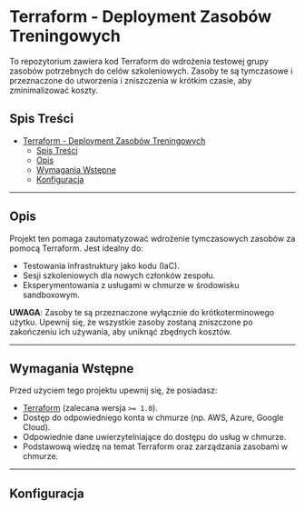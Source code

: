 # Terraform - Deployment Zasobów Treningowych

To repozytorium zawiera kod Terraform do wdrożenia testowej grupy zasobów potrzebnych do celów szkoleniowych. Zasoby te są tymczasowe i przeznaczone do utworzenia i zniszczenia w krótkim czasie, aby zminimalizować koszty.

## Spis Treści

- [Terraform - Deployment Zasobów Treningowych](#terraform---deployment-zasobów-treningowych)
  - [Spis Treści](#spis-treści)
  - [Opis](#opis)
  - [Wymagania Wstępne](#wymagania-wstępne)
  - [Konfiguracja](#konfiguracja)

---

## Opis

Projekt ten pomaga zautomatyzować wdrożenie tymczasowych zasobów za pomocą Terraform. Jest idealny do:
- Testowania infrastruktury jako kodu (IaC).
- Sesji szkoleniowych dla nowych członków zespołu.
- Eksperymentowania z usługami w chmurze w środowisku sandboxowym.

**UWAGA**: Zasoby te są przeznaczone wyłącznie do krótkoterminowego użytku. Upewnij się, że wszystkie zasoby zostaną zniszczone po zakończeniu ich używania, aby uniknąć zbędnych kosztów.

---

## Wymagania Wstępne

Przed użyciem tego projektu upewnij się, że posiadasz:
- [Terraform](https://www.terraform.io/downloads.html) (zalecana wersja `>= 1.0`).
- Dostęp do odpowiedniego konta w chmurze (np. AWS, Azure, Google Cloud).
- Odpowiednie dane uwierzytelniające do dostępu do usług w chmurze.
- Podstawową wiedzę na temat Terraform oraz zarządzania zasobami w chmurze.

---

## Konfiguracja

